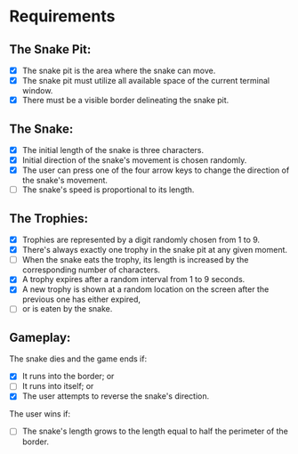 # Requirements
## The Snake Pit:

- [x] The snake pit is the area where the snake can move.
- [x] The snake pit must utilize all available space of the current terminal window.
- [x] There must be a visible border delineating the snake pit.

## The Snake:

- [x] The initial length of the snake is three characters.
- [x] Initial direction of the snake's movement is chosen randomly.
- [x] The user can press one of the four arrow keys to change the direction of the snake's movement.
- [ ] The snake's speed is proportional to its length.

## The Trophies:

- [x] Trophies are represented by a digit randomly chosen from 1 to 9.
- [x] There's always exactly one trophy in the snake pit at any given moment.
- [ ] When the snake eats the trophy, its length is increased by the corresponding number of characters.
- [x] A trophy expires after a random interval from 1 to 9 seconds.
- [x] A new trophy is shown at a random location on the screen after the previous one has either expired,
- [ ] or is eaten by the snake.

## Gameplay:

The snake dies and the game ends if:
- [x] It runs into the border; or
- [ ] It runs into itself; or
- [x] The user attempts to reverse the snake's direction.

The user wins if:
- [ ] The snake's length grows to the length equal to half the perimeter of the border.
